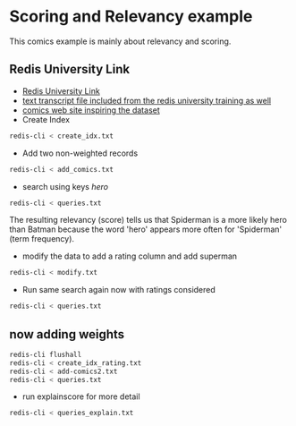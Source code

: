 # Scoring and Relevancy example
This comics example is mainly about relevancy and scoring.  
## Redis University Link
* [Redis University Link](https://university.redis.com/courses/course-v1:redislabs+RU201+SP_2019_01/courseware/f00cc60d5c1b4e97bdf2eda8f8481e3d/8b573964589f4dee8aef9251a4aea87b/)
* [text transcript file included from the redis university training as well](./transcript.txt)
* [comics web site inspiring the dataset](https://leagueofcomicgeeks.com/)
* Create Index
```bash
redis-cli < create_idx.txt
```
* Add two non-weighted records
```bash
redis-cli < add_comics.txt
```
* search using keys *hero*
```bash
redis-cli < queries.txt
```
The resulting relevancy (score) tells us that Spiderman is a more likely hero than Batman because the word 'hero' appears more often for 'Spiderman' (term frequency). 
* modify the data to add a rating column and add superman
```bash
redis-cli < modify.txt
```
* Run same search again now with ratings considered
```bash
redis-cli < queries.txt
```
## now adding weights
```bash
redis-cli flushall
redis-cli < create_idx_rating.txt
redis-cli < add-comics2.txt
redis-cli < queries.txt
```
* run explainscore for more detail
```bash
redis-cli < queries_explain.txt
```
